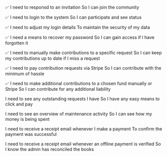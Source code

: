 ✅ I need to responsd to an invitation
So I can join the community

✅ I need to login to the system
So I can participate and see status

✅ I need to adjust my login details
To maintain the security of my data

✅ I need a means to recover my password
So I can gain access if I have forgotten it

✅ I need to manually make contributions to a specific request
So I can keep my contributions up to date if I miss a request

✅ I need to pay contribution requests via Stripe
So I can contribute with the minimum of hassle

✅ I need to make additional contributions to a chosen fund
    manually or Stripe
So I can contribute for any additional liability

I need to see any outstanding requests I have
So I have any easy means to click and pay

I need to see an overview of maintenance activity
So I can see how my money is being spent

I need to receive a receipt email whenever I make a payment
To confirm the payment was successful

I need to receive a receipt email whenever an offline payment is verified
So I know the admin has reconciled the books
